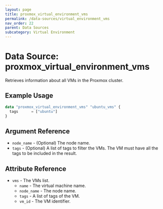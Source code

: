 ```yaml
---
layout: page
title: proxmox_virtual_environment_vms
permalink: /data-sources/virtual_environment_vms
nav_order: 22
parent: Data Sources
subcategory: Virtual Environment
---
```


# Data Source: proxmox_virtual_environment_vms

Retrieves information about all VMs in the Proxmox cluster.

## Example Usage

```terraform
data "proxmox_virtual_environment_vms" "ubuntu_vms" {
  tags      = ["ubuntu"]
}
```

## Argument Reference

- `node_name` - (Optional) The node name.
- `tags` - (Optional) A list of tags to filter the VMs. The VM must have all
  the tags to be included in the result.

## Attribute Reference

- `vms` - The VMs list.
  - `name` - The virtual machine name.
  - `node_name` - The node name.
  - `tags` - A list of tags of the VM.
  - `vm_id` - The VM identifier.
